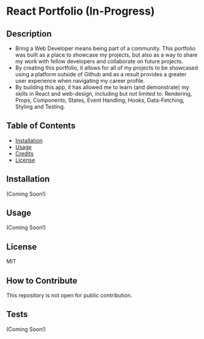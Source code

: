 # React Portfolio (In-Progress)

## Description

- Bring a Web Developer means being part of a community. This portfolio was built as a place to showcase my projects, but also as a way to share my work with fellow developers and collaborate on future projects.
- By creating this portfolio, it allows for all of my projects to be showcased using a platform outside of Github and as a result provides a greater user experience when navigating my career profile.
- By building this app, it has allowed me to learn (and demonstrate) my skills in React and web-design, including but not limited to: Rendering, Props, Components, States, Event Handling, Hooks, Data-Fetching, Styling and Testing.

## Table of Contents

- [Installation](#installation)
- [Usage](#usage)
- [Credits](#credits)
- [License](#license)

## Installation

(Coming Soon!)

## Usage

(Coming Soon!)

## License

MIT

## How to Contribute

This repository is not open for public contribution.

## Tests

(Coming Soon!)
